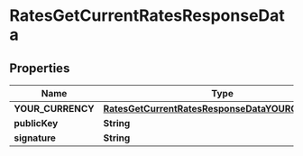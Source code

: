 

# RatesGetCurrentRatesResponseData


## Properties

| Name | Type | Description | Notes |
|------------ | ------------- | ------------- | -------------|
|**YOUR_CURRENCY** | [**RatesGetCurrentRatesResponseDataYOURCURRENCY**](RatesGetCurrentRatesResponseDataYOURCURRENCY.md) |  |  [optional] |
|**publicKey** | **String** |  |  [optional] |
|**signature** | **String** |  |  [optional] |



